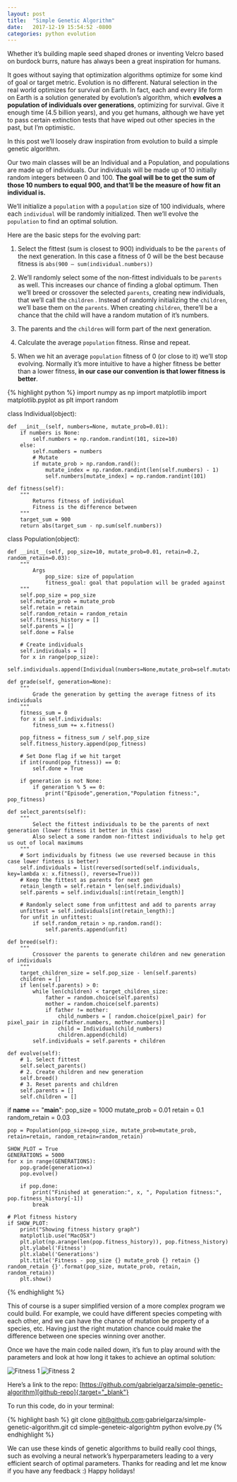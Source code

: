 ```yaml
---
layout: post
title:  "Simple Genetic Algorithm"
date:   2017-12-19 15:54:52 -0800
categories: python evolution
---
```

Whether it’s building maple seed shaped drones or inventing Velcro based on burdock burrs, nature has always been a great inspiration for humans.

It goes without saying that optimization algorithms optimize for some kind of goal or target metric. Evolution is no different. Natural selection in the real world optimizes for survival on Earth. In fact, each and every life form on Earth is a solution generated by evolution’s algorithm, which **evolves a population of individuals over generations**, optimizing for survival. Give it enough time (4.5 billion years), and you get humans, although we have yet to pass certain extinction tests that have wiped out other species in the past, but I’m optimistic.

In this post we’ll loosely draw inspiration from evolution to build a simple genetic algorithm.

Our two main classes will be an Individual and a Population, and populations are made up of individuals. Our individuals will be made up of 10 initially random integers between 0 and 100. **The goal will be to get the sum of those 10 numbers to equal 900, and that’ll be the measure of how fit an individual is.**

We’ll initialize a `population` with a `population` size of 100 individuals, where each `individual` will be randomly initialized. Then we’ll evolve the `population` to find an optimal solution.

Here are the basic steps for the evolving part:

1. Select the fittest (sum is closest to 900) individuals to be the `parents` of the next generation. In this case a fitness of 0 will be the best because fitness is `abs(900 — sum(individual.numbers))`

2. We’ll randomly select some of the non-fittest individuals to be `parents` as well. This increases our chance of finding a global optimum.
Then we’ll breed or crossover the selected `parents`, creating new individuals, that we’ll call the `children` . Instead of randomly initializing the `children`, we’ll base them on the `parents`. When creating `children`, there’ll be a chance that the child will have a random mutation of it’s numbers.

3. The parents and the `children` will form part of the next generation.

4. Calculate the average `population` fitness. Rinse and repeat.

5. When we hit an average `population` fitness of 0 (or close to it) we’ll stop evolving. Normally it’s more intuitive to have a higher fitness be better than a lower fitness, **in our case our convention is that lower fitness is better**.

{% highlight python %}
import numpy as np
import matplotlib
import matplotlib.pyplot as plt
import random

class Individual(object):

    def __init__(self, numbers=None, mutate_prob=0.01):
        if numbers is None:
            self.numbers = np.random.randint(101, size=10)
        else:
            self.numbers = numbers
            # Mutate
            if mutate_prob > np.random.rand():
                mutate_index = np.random.randint(len(self.numbers) - 1)
                self.numbers[mutate_index] = np.random.randint(101)

    def fitness(self):
        """
            Returns fitness of individual
            Fitness is the difference between
        """
        target_sum = 900
        return abs(target_sum - np.sum(self.numbers))

class Population(object):

    def __init__(self, pop_size=10, mutate_prob=0.01, retain=0.2, random_retain=0.03):
        """
            Args
                pop_size: size of population
                fitness_goal: goal that population will be graded against
        """
        self.pop_size = pop_size
        self.mutate_prob = mutate_prob
        self.retain = retain
        self.random_retain = random_retain
        self.fitness_history = []
        self.parents = []
        self.done = False

        # Create individuals
        self.individuals = []
        for x in range(pop_size):
            self.individuals.append(Individual(numbers=None,mutate_prob=self.mutate_prob))

    def grade(self, generation=None):
        """
            Grade the generation by getting the average fitness of its individuals
        """
        fitness_sum = 0
        for x in self.individuals:
            fitness_sum += x.fitness()

        pop_fitness = fitness_sum / self.pop_size
        self.fitness_history.append(pop_fitness)

        # Set Done flag if we hit target
        if int(round(pop_fitness)) == 0:
            self.done = True

        if generation is not None:
            if generation % 5 == 0:
                print("Episode",generation,"Population fitness:", pop_fitness)

    def select_parents(self):
        """
            Select the fittest individuals to be the parents of next generation (lower fitness it better in this case)
            Also select a some random non-fittest individuals to help get us out of local maximums
        """
        # Sort individuals by fitness (we use reversed because in this case lower fintess is better)
        self.individuals = list(reversed(sorted(self.individuals, key=lambda x: x.fitness(), reverse=True)))
        # Keep the fittest as parents for next gen
        retain_length = self.retain * len(self.individuals)
        self.parents = self.individuals[:int(retain_length)]

        # Randomly select some from unfittest and add to parents array
        unfittest = self.individuals[int(retain_length):]
        for unfit in unfittest:
            if self.random_retain > np.random.rand():
                self.parents.append(unfit)

    def breed(self):
        """
            Crossover the parents to generate children and new generation of individuals
        """
        target_children_size = self.pop_size - len(self.parents)
        children = []
        if len(self.parents) > 0:
            while len(children) < target_children_size:
                father = random.choice(self.parents)
                mother = random.choice(self.parents)
                if father != mother:
                    child_numbers = [ random.choice(pixel_pair) for pixel_pair in zip(father.numbers, mother.numbers)]
                    child = Individual(child_numbers)
                    children.append(child)
            self.individuals = self.parents + children

    def evolve(self):
        # 1. Select fittest
        self.select_parents()
        # 2. Create children and new generation
        self.breed()
        # 3. Reset parents and children
        self.parents = []
        self.children = []

if __name__ == "__main__":
    pop_size = 1000
    mutate_prob = 0.01
    retain = 0.1
    random_retain = 0.03

    pop = Population(pop_size=pop_size, mutate_prob=mutate_prob, retain=retain, random_retain=random_retain)

    SHOW_PLOT = True
    GENERATIONS = 5000
    for x in range(GENERATIONS):
        pop.grade(generation=x)
        pop.evolve()

        if pop.done:
            print("Finished at generation:", x, ", Population fitness:", pop.fitness_history[-1])
            break

    # Plot fitness history
    if SHOW_PLOT:
        print("Showing fitness history graph")
        matplotlib.use("MacOSX")
        plt.plot(np.arange(len(pop.fitness_history)), pop.fitness_history)
        plt.ylabel('Fitness')
        plt.xlabel('Generations')
        plt.title('Fitness - pop_size {} mutate_prob {} retain {} random_retain {}'.format(pop_size, mutate_prob, retain, random_retain))
        plt.show()
{% endhighlight %}

This of course is a super simplified version of a more complex program we could build. For example, we could have different species competing with each other, and we can have the chance of mutation be property of a species, etc. Having just the right mutation chance could make the difference between one species winning over another.

Once we have the main code nailed down, it’s fun to play around with the parameters and look at how long it takes to achieve an optimal solution:

![Fitness 1](/assets/images/genetic-algorithm/fitness_1.png)
![Fitness 2](/assets/images/genetic-algorithm/fitness_2.png)

Here’s a link to the repo: [https://github.com/gabrielgarza/simple-genetic-algorithm][github-repo]{:target="_blank"}

To run this code, do in your terminal:

{% highlight bash %}
git clone git@github.com:gabrielgarza/simple-genetic-algorithm.git
cd simple-geneteic-algorightm
python evolve.py
{% endhighlight %}

We can use these kinds of genetic algorithms to build really cool things, such as evolving a neural network’s hyperparameters leading to a very efficient search of optimal parameters.
Thanks for reading and let me know if you have any feedback :)
Happy holidays!


[github-repo]: https://github.com/gabrielgarza/simple-genetic-algorithm
